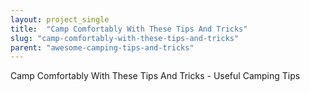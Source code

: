 ```yaml
---
layout: project_single
title:  "Camp Comfortably With These Tips And Tricks"
slug: "camp-comfortably-with-these-tips-and-tricks"
parent: "awesome-camping-tips-and-tricks"
---
```

Camp Comfortably With These Tips And Tricks - Useful Camping Tips